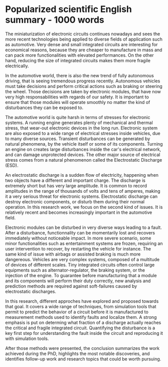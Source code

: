 # Popularized scientific English summary - 1000 words

The miniaturization of electronic circuits continues nowadays and sees the more recent technologies being applied to diverse fields of application such as automotive.
Very dense and small integrated circuits are interesting for economical reasons, because they are cheaper to manufacture in mass and can pack more functionalities with elevated performances.
On the other hand, reducing the size of integrated circuits makes them more fragile electrically.

In the automotive world, there is also the new trend of fully autonomous driving, that is seeing tremendous progress recently.
Autonomous vehicles must take decisions and perform critical actions such as braking or steering the wheel.
Those decisions are taken by electronic modules, that have now very high responsabilities with regards of our safety.
It is important to ensure that those modules will operate smoothly no matter the kind of disturbances they can be exposed to.

The automotive world is quite harsh in terms of stresses for electronic systems.
A running engine generates plenty of mechanical and thermal stress, that wear-out electronic devices in the long run.
Electronic system are also exposed to a wide range of electrical stresses inside vehicles, due to many diverse sources.
Transient disturbances can be generated by natural phenomena, by the vehicle itself or some of its components.
Turning an engine on creates large disturbances inside the car's electrical network, and can damage unprotected devices.
The other major source of electrical stress comes from a natural phenomenon called the Electrostatic Discharge (ESD).

An electrostatic discharge is a sudden flow of electricity, happening when two objects have a different and important charge.
The discharge is extremely short but has very large amplitude.
It is common to record amplitudes in the range of thousands of volts and tens of amperes, making it a very serious threat for electronic systems.
Electrostatic discharge can destroy electronic components, or disturb them during their normal operation.
In this research work, we focus on the second kind of issues.
It is relatively recent and becomes increasingly important in the automotive field.

Electronic modules can be disturbed in very diverse ways leading to a fault.
After a disturbance, functionnality can be momentarily lost and recovers immediately without noticeable impact.
In more severe scenario, some minor functionalities such as entertainment systems are frozen, requiring an user intervention to recover, by restarting the vehicle for instance.
The same kind of issue with airbags or assisted braking is much more dangereous.
Vehicles are very complex systems, composed of a multitude of devices of different scales.
Tiny integrated circuits often control large equipments such as alternator-regulator, the braking system, or the injection of the engine.
To guarantee before manufacturing that a module and its components will perform their duty correctly, new analysis and prediction methods are required against soft-failures caused by electrostatic discharges.

In this research, different approches have explored and proposed towards that goal.
It covers a wide range of techniques, from simulation tools that permit to predict the behavior of a circuit before it is manufactured to measurement methods used to identify faults and localize them.
A strong emphasis is put on determing what fraction of a discharge actually reaches the critical and fragile integrated circuit.
Quantifying the disturbance is a key first step for understanding the fault inside the circuit and reproducing it with simulation tools.

After those methods were presented, the conclusion summarizes the work achieved during the PhD, highlights the most notable discoveries, and identifies follow-up work and research topics that could be worth pursuing.
